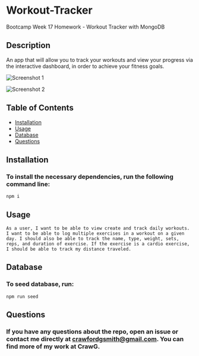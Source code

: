# Workout-Tracker
Bootcamp Week 17 Homework - Workout Tracker with MongoDB

## Description
An app that will allow you to track your workouts and view your progress via the interactive dashboard, in order to achieve your fitness goals.
    
![Screenshot 1]() 

![Screenshot 2]() 

    
## Table of Contents
* [Installation](#installation)
* [Usage](#usage)
* [Database](#database)
* [Questions](#questions)  
    
## Installation
### To install the necessary dependencies, run the following command line:
    npm i  
    
## Usage
    As a user, I want to be able to view create and track daily workouts. I want to be able to log multiple exercises in a workout on a given day. I should also be able to track the name, type, weight, sets, reps, and duration of exercise. If the exercise is a cardio exercise, I should be able to track my distance traveled.
  
    
## Database
### To seed database, run:
    npm run seed  
    
## Questions
### If you have any questions about the repo, open an issue or contact me directly at crawfordgsmith@gmail.com. You can find more of my work at CrawG.